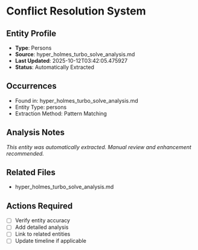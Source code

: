 # Conflict Resolution System

## Entity Profile
- **Type**: Persons
- **Source**: hyper_holmes_turbo_solve_analysis.md
- **Last Updated**: 2025-10-12T03:42:05.475927
- **Status**: Automatically Extracted

## Occurrences
- Found in: hyper_holmes_turbo_solve_analysis.md
- Entity Type: persons
- Extraction Method: Pattern Matching

## Analysis Notes
*This entity was automatically extracted. Manual review and enhancement recommended.*

## Related Files
- hyper_holmes_turbo_solve_analysis.md

## Actions Required
- [ ] Verify entity accuracy
- [ ] Add detailed analysis
- [ ] Link to related entities
- [ ] Update timeline if applicable
